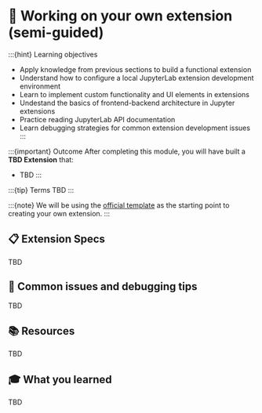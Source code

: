 # 🧩 Working on your own extension (semi-guided)

:::{hint} Learning objectives
- Apply knowledge from previous sections to build a functional extension
- Understand how to configure a local JupyterLab extension development environment
- Learn to implement custom functionality and UI elements in extensions
- Undestand the basics of frontend-backend architecture in Jupyter extensions
- Practice reading JupyterLab API documentation
- Learn debugging strategies for common extension development issues
:::

:::{important} Outcome
After completing this module, you will have built a **TBD Extension** that:

- TBD
:::

:::{tip} Terms
TBD
:::


:::{note}
We will be using the [official template](https://github.com/jupyterlab/extension-template) as the starting point to creating your own extension.
:::

## 📋 Extension Specs
TBD

## 🐛 Common issues and debugging tips
TBD

## 📚 Resources
TBD

## 🎓 What you learned
TBD
